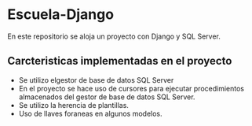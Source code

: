 # Escuela-Django
En este repositorio se aloja un proyecto con Django y SQL Server.
## Carcteristicas implementadas en el proyecto
- Se utilizo elgestor de base de datos SQL Server
- En el proyecto se hace uso de cursores para ejecutar procedimientos almacenados del gestor de base de datos SQL Server.
- Se utilizo la herencia de plantillas.
- Uso de llaves foraneas en algunos modelos.
